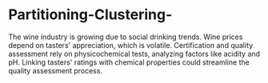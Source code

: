 # Partitioning-Clustering-
The wine industry is growing due to social drinking trends. Wine prices depend on tasters' appreciation, which is volatile. Certification and quality assessment rely on physicochemical tests, analyzing factors like acidity and pH. Linking tasters' ratings with chemical properties could streamline the quality assessment process.
